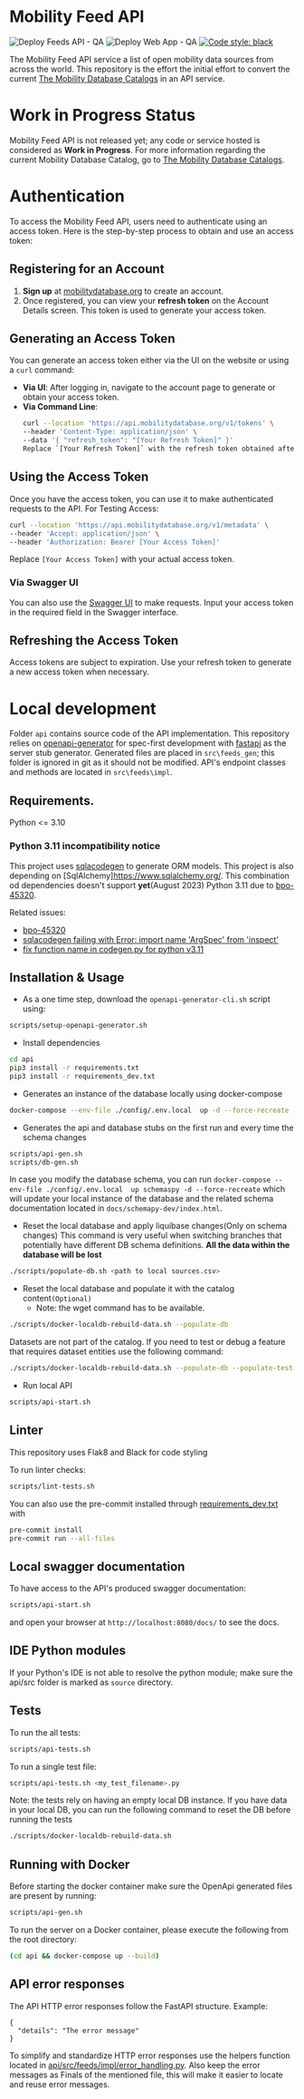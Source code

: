 # Mobility Feed API

![Deploy Feeds API - QA](https://github.com/MobilityData/mobility-feed-api/workflows/Deploy%20Feeds%20API%20-%20QA/badge.svg?branch=main)
![Deploy Web App - QA](https://github.com/MobilityData/mobility-feed-api/actions/workflows/web-app.yml/badge.svg?branch=main)
[![Code style: black](https://img.shields.io/badge/code%20style-black-000000.svg)](https://github.com/psf/black)

The Mobility Feed API service a list of open mobility data sources from across the world. This repository is the effort the initial effort to convert the current [The Mobility Database Catalogs](https://github.com/MobilityData/mobility-database-catalogs) in an API service.

# Work in Progress Status

Mobility Feed API is not released yet; any code or service hosted is considered as **Work in Progress**. For more information regarding the current Mobility Database Catalog, go to [The Mobility Database Catalogs](https://github.com/MobilityData/mobility-database-catalogs).

# Authentication

To access the Mobility Feed API, users need to authenticate using an access token. Here is the step-by-step process to obtain and use an access token:

## Registering for an Account

1. **Sign up** at [mobilitydatabase.org](https://mobilitydatabase.org) to create an account.
2. Once registered, you can view your **refresh token** on the Account Details screen. This token is used to generate your access token.

## Generating an Access Token

You can generate an access token either via the UI on the website or using a `curl` command:

- **Via UI**: After logging in, navigate to the account page to generate or obtain your access token.
- **Via Command Line**:
  ```bash
  curl --location 'https://api.mobilitydatabase.org/v1/tokens' \
  --header 'Content-Type: application/json' \
  --data '{ "refresh_token": "[Your Refresh Token]" }'
  Replace `[Your Refresh Token]` with the refresh token obtained after registration.
  ```

## Using the Access Token

Once you have the access token, you can use it to make authenticated requests to the API.
For Testing Access:

```bash
curl --location 'https://api.mobilitydatabase.org/v1/metadata' \
--header 'Accept: application/json' \
--header 'Authorization: Bearer [Your Access Token]'
```

Replace `[Your Access Token]` with your actual access token.

### Via Swagger UI

You can also use the [Swagger UI](https://mobilitydata.github.io/mobility-feed-api/SwaggerUI/index.html) to make requests. Input your access token in the required field in the Swagger interface.

## Refreshing the Access Token

Access tokens are subject to expiration. Use your refresh token to generate a new access token when necessary.

# Local development

Folder `api` contains source code of the API implementation. This repository relies on [openapi-generator](https://openapi-generator.tech/) for spec-first development with [fastapi](https://openapi-generator.tech/docs/generators/python-fastapi) as the server stub generator. Generated files are placed in `src\feeds_gen`; this folder is ignored in git as it should not be modified. API's endpoint classes and methods are located in `src\feeds\impl`.

## Requirements.

Python <= 3.10

### Python 3.11 incompatibility notice

This project uses [sqlacodegen](https://github.com/agronholm/sqlacodegen) to generate ORM models. This project is also depending on [SqlAlchemy]https://www.sqlalchemy.org/. This combination od dependencies doesn't support **yet**(August 2023) Python 3.11 due to [bpo-45320](https://github.com/python/cpython/issues/89483).

Related issues:

- [bpo-45320](https://github.com/python/cpython/issues/89483)
- [sqlacodegen failing with Error: import name 'ArgSpec' from 'inspect'](https://github.com/agronholm/sqlacodegen/issues/239)
- [fix function name in codegen.py for python v3.11](https://github.com/agronholm/sqlacodegen/issues/274)

## Installation & Usage

- As a one time step, download the `openapi-generator-cli.sh` script using:

```bash
scripts/setup-openapi-generator.sh
```

- Install dependencies

```bash
cd api
pip3 install -r requirements.txt
pip3 install -r requirements_dev.txt
```

- Generates an instance of the database locally using docker-compose

```bash
docker-compose --env-file ./config/.env.local  up -d --force-recreate
```

- Generates the api and database stubs on the first run and every time the schema changes

```bash
scripts/api-gen.sh
scripts/db-gen.sh
```

In case you modify the database schema, you can run
`docker-compose --env-file ./config/.env.local  up schemaspy -d --force-recreate` which will update your local instance of the database and the related schema documentation located in `docs/schemapy-dev/index.html`.

- Reset the local database and apply liquibase changes(Only on schema changes)
This command is very useful when switching branches that potentially have different DB schema definitions.
**All the data within the database will be lost**

```bash
./scripts/populate-db.sh <path to local sources.csv>
```

- Reset the local database and populate it with the catalog content`(Optional)`
  - Note: the wget command has to be available.
```bash
./scripts/docker-localdb-rebuild-data.sh --populate-db
```
Datasets are not part of the catalog. If you need to test or debug a feature that requires dataset entities use the following command:
```bash
./scripts/docker-localdb-rebuild-data.sh --populate-db --populate-test-data
```


- Run local API

```bash
scripts/api-start.sh
```

## Linter

This repository uses Flak8 and Black for code styling

To run linter checks:

```bash
scripts/lint-tests.sh
```

You can also use the pre-commit installed through [requirements_dev.txt](api%2Frequirements_dev.txt) with

```bash
pre-commit install
pre-commit run --all-files
```

## Local swagger documentation

To have access to the API's produced swagger documentation:

```bash
scripts/api-start.sh
```

and open your browser at `http://localhost:8080/docs/` to see the docs.

## IDE Python modules

If your Python's IDE is not able to resolve the python module; make sure the api/src folder is marked as `source` directory.

## Tests

To run the all tests:

```bash
scripts/api-tests.sh
```

To run a single test file:

```bash
scripts/api-tests.sh <my_test_filename>.py
```

Note: the tests rely on having an empty local DB instance. If you have data in your local DB, you can run the following command to reset the DB before running the tests
```bash
./scripts/docker-localdb-rebuild-data.sh
```


## Running with Docker

Before starting the docker container make sure the OpenApi generated files are present by running:

```bash
scripts/api-gen.sh
```

To run the server on a Docker container, please execute the following from the root directory:

```bash
(cd api && docker-compose up --build)
```

## API error responses

The API HTTP error responses follow the FastAPI structure. Example:

```
{
  "details": "The error message"
}
```

To simplify and standardize HTTP error responses use the helpers function located in [api/src/feeds/impl/error_handling.py](api/src/feeds/impl/error_handling.py). Also keep the error messages as Finals of the mentioned file, this will make it easier to locate and reuse error messages.
